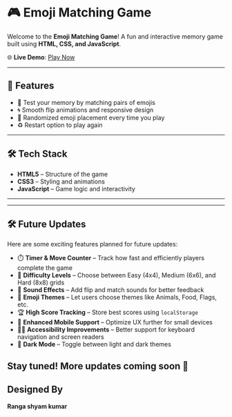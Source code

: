 # 🎮 Emoji Matching Game

Welcome to the **Emoji Matching Game**! A fun and interactive memory game built using **HTML, CSS, and JavaScript**.

🌐 **Live Demo**: [Play Now](https://shyam-kumar-dev.github.io/Emoji-Matching/)

---

## 📌 Features

- 🧠 Test your memory by matching pairs of emojis
- 🌀 Smooth flip animations and responsive design
- 🔀 Randomized emoji placement every time you play
- ♻️ Restart option to play again

---

## 🛠️ Tech Stack

- **HTML5** – Structure of the game
- **CSS3** – Styling and animations
- **JavaScript** – Game logic and interactivity

---
---

## 🛠️ Future Updates

Here are some exciting features planned for future updates:

- ⏱️ **Timer & Move Counter** – Track how fast and efficiently players complete the game
- 🎯 **Difficulty Levels** – Choose between Easy (4x4), Medium (6x6), and Hard (8x8) grids
- 🎵 **Sound Effects** – Add flip and match sounds for better feedback
- 🎨 **Emoji Themes** – Let users choose themes like Animals, Food, Flags, etc.
- 🏆 **High Score Tracking** – Store best scores using `localStorage`
- 📱 **Enhanced Mobile Support** – Optimize UX further for small devices
- 🧑‍🦯 **Accessibility Improvements** – Better support for keyboard navigation and screen readers
- 🔄 **Dark Mode** – Toggle between light and dark themes

Stay tuned! More updates coming soon 🚀
--
## Designed By 
**Ranga shyam kumar**

